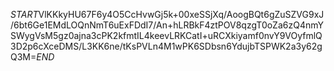 $START$VlKKkyHU67F6y4O5CcHvwGj5k+00xeSSjXq/AoogBQt6gZuSZVG9xJ/6bt6Ge1EMdLOQnNmT6uExFDdI7/An+hLRBkF4ztPOV8qzgT0oZa6zQ4nmYSWygVsM5gz0ajna3cPK2kfmtIL4keevLRKCatI+uRCXkiyamf0nvY9VOyfmlQ3D2p6cXceDMS/L3KK6ne/tKsPVLn4M1wPK6SDbsn6YdujbTSPWK2a3y62gQ3M=$END$